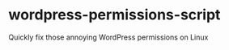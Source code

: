 wordpress-permissions-script
============================

Quickly fix those annoying WordPress permissions on Linux
